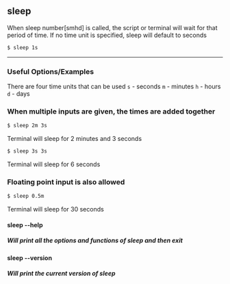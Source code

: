 sleep
-------

When sleep number[smhd] is called, the script or terminal will wait for that period of time.
If no time unit is specified, sleep will default to seconds

~~~ bash
$ sleep 1s
~~~

---

### Useful Options/Examples
There are four time units that can be used
`s` - seconds
`m` - minutes
`h` - hours
`d` - days

### When multiple inputs are given, the times are added together
~~~ bash
$ sleep 2m 3s
~~~
Terminal will sleep for 2 minutes and 3 seconds

~~~ bash
$ sleep 3s 3s
~~~
Terminal will sleep for 6 seconds

### Floating point input is also allowed
~~~ bash
$ sleep 0.5m
~~~
Terminal will sleep for 30 seconds

#### sleep --help

##### Will print all the options and functions of sleep and then exit 

#### sleep --version

##### Will print the current version of sleep
